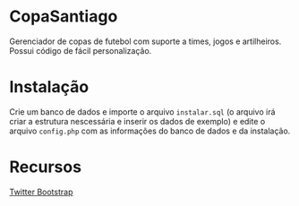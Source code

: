 CopaSantiago
============

Gerenciador de copas de futebol com suporte a times, jogos e artilheiros. Possui código de fácil personalização.

Instalação
============

Crie um banco de dados e importe o arquivo `instalar.sql` (o arquivo irá criar a estrutura nescessária e inserir os dados de exemplo) e edite o arquivo `config.php` com as informações do banco de dados e da instalação.

Recursos
============
[Twitter Bootstrap](http://getbootstrap.com/)
